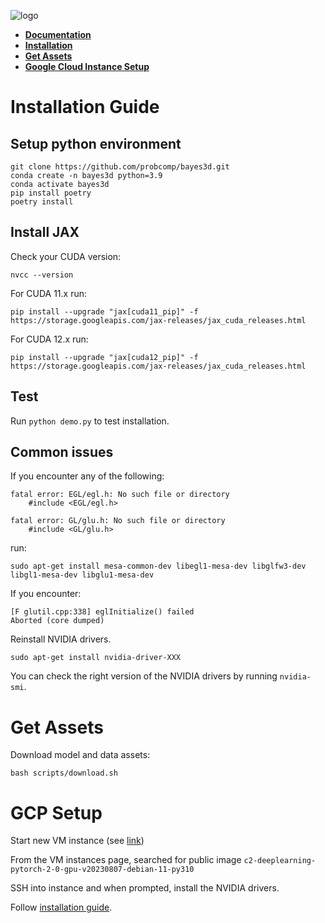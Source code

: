 
![logo](https://github.com/probcomp/bayes3d/assets/66085644/bf4e3d42-2d70-40fa-b980-04bd4e18bf2b)

- **[Documentation](https://probcomp.github.io/bayes3d/bayes3d/)**
- **[Installation](#installation-guide)**
- **[Get Assets](#get-assets)**
- **[Google Cloud Instance Setup](#gcp-setup)**

# Installation Guide
## Setup python environment
```
git clone https://github.com/probcomp/bayes3d.git
conda create -n bayes3d python=3.9
conda activate bayes3d
pip install poetry
poetry install
```
## Install JAX
Check your CUDA version:
```
nvcc --version
```

For CUDA 11.x run:
```
pip install --upgrade "jax[cuda11_pip]" -f https://storage.googleapis.com/jax-releases/jax_cuda_releases.html
```
For CUDA 12.x run:
```
pip install --upgrade "jax[cuda12_pip]" -f https://storage.googleapis.com/jax-releases/jax_cuda_releases.html
```
## Test
Run `python demo.py` to test installation.

## Common issues

If you encounter any of the following:
```
fatal error: EGL/egl.h: No such file or directory
    #include <EGL/egl.h>

fatal error: GL/glu.h: No such file or directory
    #include <GL/glu.h>
```
run:
```
sudo apt-get install mesa-common-dev libegl1-mesa-dev libglfw3-dev libgl1-mesa-dev libglu1-mesa-dev
```

If you encounter:
```
[F glutil.cpp:338] eglInitialize() failed
Aborted (core dumped)
```
Reinstall NVIDIA drivers.
```
sudo apt-get install nvidia-driver-XXX
```
You can check the right version of the NVIDIA drivers by running `nvidia-smi`.


# Get Assets

Download model and data assets:
```
bash scripts/download.sh
```

# GCP Setup
Start new VM instance (see [link](https://cloud.google.com/compute/docs/instances/create-start-instance))

From the VM instances page, searched for public image `c2-deeplearning-pytorch-2-0-gpu-v20230807-debian-11-py310`

SSH into instance and when prompted, install the NVIDIA drivers.

Follow [installation guide](#installation-guide).